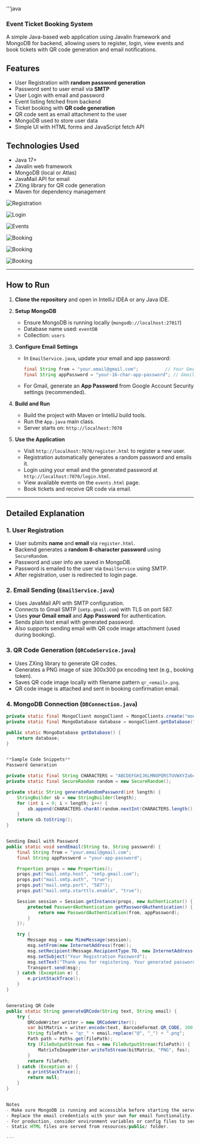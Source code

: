 '''java
### Event Ticket Booking System

A simple Java-based web application using Javalin framework and MongoDB for backend, allowing users to register, login, view events
and book tickets with QR code generation and email notifications.

## Features

- User Registration with **random password generation**
- Password sent to user email via **SMTP**
- User Login with email and password
- Event listing fetched from backend
- Ticket booking with **QR code generation**
- QR code sent as email attachment to the user
- MongoDB used to store user data
- Simple UI with HTML forms and JavaScript fetch API

## Technologies Used

- Java 17+
- Javalin web framework
- MongoDB (local or Atlas)
- JavaMail API for email
- ZXing library for QR code generation
- Maven for dependency management



![Registration](src/main/resources/public/img/ss1.png)

![Login](src/main/resources/public/img/ss2.png)

![Events](src/main/resources/public/img/ss3.png)

![Booking](src/main/resources/public/img/ss4.png)

![Booking](src/main/resources/public/img/ss5.png)

![Booking](src/main/resources/public/img/ss6.png)

---

## How to Run

1. **Clone the repository** and open in IntelliJ IDEA or any Java IDE.

2. **Setup MongoDB**

   - Ensure MongoDB is running locally (`mongodb://localhost:27017`)
   - Database name used: `eventDB`
   - Collection: `users`

3. **Configure Email Settings**

   - In `EmailService.java`, update your email and app password:
   
     ```java
     final String from = "your.email@gmail.com";          // Your Gmail
     final String appPassword = "your-16-char-app-password"; // Gmail app password
     ```
   
   - For Gmail, generate an **App Password** from Google Account Security settings (recommended).

4. **Build and Run**

   - Build the project with Maven or IntelliJ build tools.
   - Run the `App.java` main class.
   - Server starts on: `http://localhost:7070`

5. **Use the Application**

   - Visit `http://localhost:7070/register.html` to register a new user.
   - Registration automatically generates a random password and emails it.
   - Login using your email and the generated password at `http://localhost:7070/login.html`.
   - View available events on the `events.html` page.
   - Book tickets and receive QR code via email.

---

## Detailed Explanation

### 1. User Registration

- User submits **name** and **email** via `register.html`.
- Backend generates a **random 8-character password** using `SecureRandom`.
- Password and user info are saved in MongoDB.
- Password is emailed to the user via `EmailService` using SMTP.
- After registration, user is redirected to login page.

### 2. Email Sending (`EmailService.java`)

- Uses JavaMail API with SMTP configuration.
- Connects to Gmail SMTP (`smtp.gmail.com`) with TLS on port 587.
- Uses **your Gmail email** and **App Password** for authentication.
- Sends plain text email with generated password.
- Also supports sending email with QR code image attachment (used during booking).

### 3. QR Code Generation (`QRCodeService.java`)

- Uses ZXing library to generate QR codes.
- Generates a PNG image of size 300x300 px encoding text (e.g., booking token).
- Saves QR code image locally with filename pattern `qr_<email>.png`.
- QR code image is attached and sent in booking confirmation email.

### 4. MongoDB Connection (`DBConnection.java`)

```java
private static final MongoClient mongoClient = MongoClients.create("mongodb://localhost:27017");
private static final MongoDatabase database = mongoClient.getDatabase("eventDB");

public static MongoDatabase getDatabase() {
    return database;
}


**Sample Code Snippets**
Password Generation

private static final String CHARACTERS = "ABCDEFGHIJKLMNOPQRSTUVWXYZabcdefghijklmnopqrstuvwxyz0123456789";
private static final SecureRandom random = new SecureRandom();

private static String generateRandomPassword(int length) {
    StringBuilder sb = new StringBuilder(length);
    for (int i = 0; i < length; i++) {
        sb.append(CHARACTERS.charAt(random.nextInt(CHARACTERS.length())));
    }
    return sb.toString();
}


Sending Email with Password
public static void sendEmail(String to, String password) {
    final String from = "your.email@gmail.com";
    final String appPassword = "your-app-password";

    Properties props = new Properties();
    props.put("mail.smtp.host", "smtp.gmail.com");
    props.put("mail.smtp.auth", "true");
    props.put("mail.smtp.port", "587");
    props.put("mail.smtp.starttls.enable", "true");

    Session session = Session.getInstance(props, new Authenticator() {
        protected PasswordAuthentication getPasswordAuthentication() {
            return new PasswordAuthentication(from, appPassword);
        }
    });

    try {
        Message msg = new MimeMessage(session);
        msg.setFrom(new InternetAddress(from));
        msg.setRecipient(Message.RecipientType.TO, new InternetAddress(to));
        msg.setSubject("Your Registration Password");
        msg.setText("Thank you for registering. Your generated password is:\n\n" + password);
        Transport.send(msg);
    } catch (Exception e) {
        e.printStackTrace();
    }
}


Generating QR Code
public static String generateQRCode(String text, String email) {
    try {
        QRCodeWriter writer = new QRCodeWriter();
        var bitMatrix = writer.encode(text, BarcodeFormat.QR_CODE, 300, 300);
        String filePath = "qr_" + email.replace("@", "_") + ".png";
        Path path = Paths.get(filePath);
        try (FileOutputStream fos = new FileOutputStream(filePath)) {
            MatrixToImageWriter.writeToStream(bitMatrix, "PNG", fos);
        }
        return filePath;
    } catch (Exception e) {
        e.printStackTrace();
        return null;
    }
}


Notes
- Make sure MongoDB is running and accessible before starting the server.
- Replace the email credentials with your own for email functionality.
- For production, consider environment variables or config files to secure sensitive data.
- Static HTML files are served from resources/public/ folder.

---

